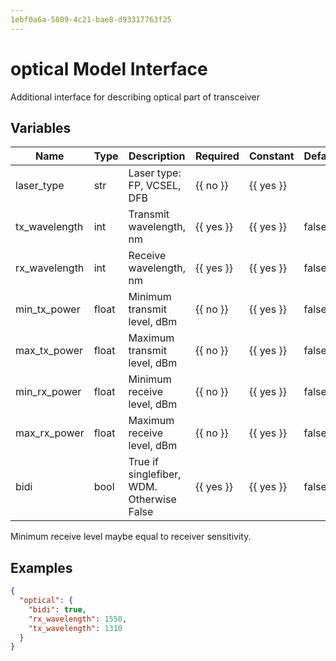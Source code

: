 ```yaml
---
1ebf0a6a-5809-4c21-bae8-d93317763f25
---
```


# optical Model Interface

Additional interface for describing optical part of transceiver

## Variables

| Name          | Type   | Description                                   | Required         | Constant         | Default   |
| ------------- | ------ | ----------------------------------------------| ---------------- | ---------------- | --------- |
| laser_type    | str    | Laser type: FP, VCSEL, DFB                    | {{ no }} | {{ yes }} |           |
| tx_wavelength | int    | Transmit wavelength, nm                       | {{ yes }} | {{ yes }} | false     |
| rx_wavelength | int    | Receive wavelength, nm                        | {{ yes }} | {{ yes }} | false     |
| min_tx_power  | float  | Minimum transmit level, dBm                   | {{ no }} | {{ yes }} | false     |
| max_tx_power  | float  | Maximum transmit level, dBm                   | {{ no }} | {{ yes }} | false     |
| min_rx_power  | float  | Minimum receive level, dBm                    | {{ no }} | {{ yes }} | false     |
| max_rx_power  | float  | Maximum receive level, dBm                    | {{ no }} | {{ yes }} | false     |
| bidi          | bool   | True if singlefiber, WDM. Otherwise False     | {{ yes }} | {{ yes }} | false     |

Minimum receive level maybe equal to receiver sensitivity.

## Examples

```json
{
  "optical": {
    "bidi": true,
    "rx_wavelength": 1550,
    "tx_wavelength": 1310
  }
}
```
